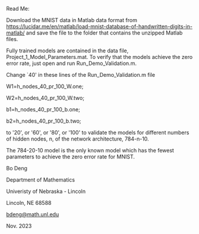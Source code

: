 Read Me:

Download the MNIST data in Matlab data format from
https://lucidar.me/en/matlab/load-mnist-database-of-handwritten-digits-in-matlab/
and save the file to the folder that contains the unzipped Matlab files. 


Fully trained models are contained in the data file, Project_1_Model_Parameters.mat. 
To verify that the models achieve the zero error rate, just open and run Run_Demo_Validation.m. 


Change `40' in these lines of the Run_Demo_Validation.m file  

W1=h_nodes_40_pr_100_W.one;

W2=h_nodes_40_pr_100_W.two;

b1=h_nodes_40_pr_100_b.one;

b2=h_nodes_40_pr_100_b.two;

to '20', or '60', or '80', or '100' to validate the models for different numbers of hidden nodes, 
n, of the network architecture, 784-n-10. 

The 784-20-10 model is the only known model which has the fewest parameters to achieve the zero error rate for MNIST.  

Bo Deng

Department of Mathematics

Univeristy of Nebraska - Lincoln

Lincoln, NE 68588

bdeng@math.unl.edu

Nov. 2023

